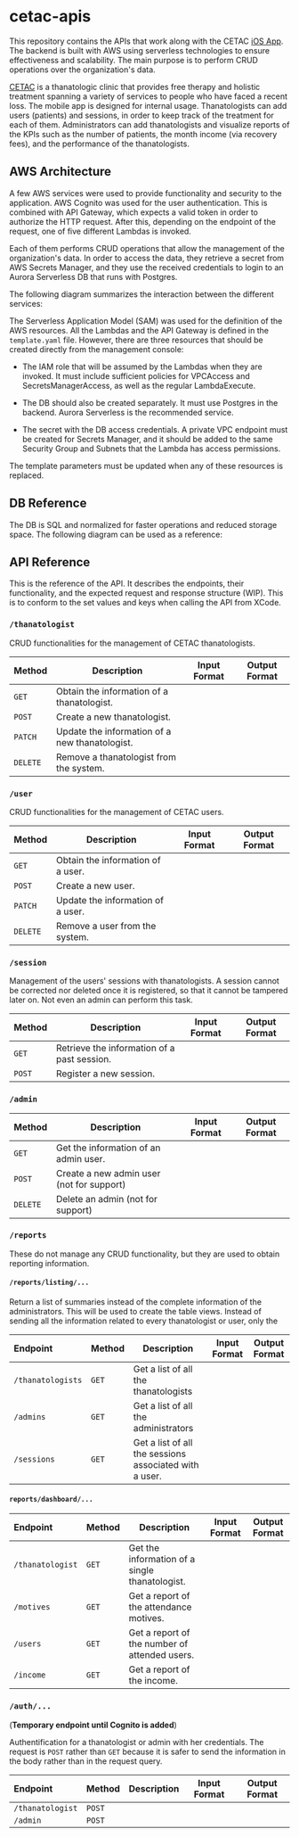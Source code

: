 # cetac-apis

This repository contains the APIs that work along with the CETAC 
[iOS App](https://github.com/CETAC-NetworkDefenders/cetac-nd-app). The backend is built with AWS 
using serverless technologies to ensure effectiveness and scalability. The main purpose is to 
perform CRUD operations over the organization's data. 

[CETAC](https://www.cetac.mx) is a thanatologic clinic that provides free therapy and holistic 
treatment spanning a variety of services to people who have faced a recent loss. The mobile app 
is designed for internal usage. Thanatologists can add users (patients) and sessions, in order 
to keep track of the treatment for each of them. Administrators can add thanatologists and 
visualize reports of the KPIs such as the number of patients, the month income (via recovery 
fees), and the performance of the thanatologists. 


## AWS Architecture

A few AWS services were used to provide functionality and security to the application. AWS 
Cognito was used for the user authentication. This is combined with API Gateway, which expects a 
valid token in order to authorize the HTTP request. After this, depending on the endpoint of the 
request, one of five different Lambdas is invoked. 

Each of them performs CRUD operations that 
allow the management of the organization's data. In order to access the data, they retrieve 
a secret from AWS Secrets Manager, and they use the received credentials to login to an Aurora 
Serverless DB that runs with Postgres. 

The following diagram summarizes the interaction between the different services: 


The Serverless Application Model (SAM) was used for the definition of the AWS resources. All the 
Lambdas and the API Gateway is defined in the `template.yaml` file. However, there are three 
resources that should be created directly from the management console: 

- The IAM role that will be assumed by the Lambdas when they are invoked. It must include 
  sufficient policies for VPCAccess and SecretsManagerAccess, as well as the regular LambdaExecute.
    
- The DB should also be created separately. It must use Postgres in the backend. Aurora 
  Serverless is the recommended service. 
  
- The secret with the DB access credentials. A private VPC endpoint must be created for Secrets 
  Manager, and it should be added to the same Security Group and Subnets that the Lambda has 
  access permissions. 
  
The template parameters must be updated when any of these resources is replaced. 

## DB Reference

The DB is SQL and normalized for faster operations and reduced storage space. The following 
diagram can be used as a reference: 


## API Reference

This is the reference of the API. It describes the endpoints, their functionality, and the 
expected request and response structure (WIP). This is to conform to the set values and keys 
when calling the API from XCode. 


### `/thanatologist`

CRUD functionalities for the management of CETAC thanatologists. 

| Method   | Description                                    | Input Format | Output Format |
| -------- | ---------------------------------------------- | ------------ | ------------- |
| `GET`    | Obtain the information of a thanatologist.     |              |               |
| `POST`   | Create a new thanatologist.                    |              |               |
| `PATCH`  | Update the information of a new thanatologist. |              |               |
| `DELETE` | Remove a thanatologist from the system.        |              |               |

### `/user`

CRUD functionalities for the management of CETAC users. 

| Method   | Description                       | Input Format | Output Format |
| -------- | --------------------------------- | ------------ | ------------- |
| `GET`    | Obtain the information of a user. |              |               |
| `POST`   | Create a new user.                |              |               |
| `PATCH`  | Update the information of a user. |              |               |
| `DELETE` | Remove a user from the system.    |              |               |

### `/session`

Management of the users' sessions with thanatologists. A session cannot be corrected nor deleted once it is registered, so that it cannot be tampered later on. Not even an admin can perform this task.

| Method | Description                                 | Input Format | Output Format |
| :----- | ------------------------------------------- | ------------ | ------------- |
| `GET`  | Retrieve the information of a past session. |              |               |
| `POST` | Register a new session.                     |              |               |

### `/admin`

| Method   | Description                               | Input Format | Output Format |
| :------- | ----------------------------------------- | ------------ | ------------- |
| `GET`    | Get the information of an admin user.     |              |               |
| `POST`   | Create a new admin user (not for support) |              |               |
| `DELETE` | Delete an admin (not for support)         |              |               |

### `/reports`

These do not manage any CRUD functionality, but they are used to obtain reporting information. 

#### `/reports/listing/...`

Return a list of summaries instead of the complete information of the administrators. This will be used to create the table views. Instead of sending all the information related to every thanatologist or user, only the 

| Endpoint          | Method | Description                                            | Input Format | Output Format |
| :---------------- | ------ | ------------------------------------------------------ | ------------ | ------------- |
| `/thanatologists` | `GET`  | Get a list of all the thanatologists                   |              |               |
| `/admins`         | `GET`  | Get a list of all the administrators                   |              |               |
| `/sessions`       | `GET`  | Get a list of all the sessions associated with a user. |              |               |

#### `reports/dashboard/...`

| Endpoint         | Method | Description                                    | Input Format | Output Format |
| :--------------- | ------ | ---------------------------------------------- | ------------ | ------------- |
| `/thanatologist` | `GET`  | Get the information of a single thanatologist. |              |               |
| `/motives`       | `GET`  | Get a report of the attendance motives.        |              |               |
| `/users`         | `GET`  | Get a report of the number of attended users.  |              |               |
| `/income`        | `GET`  | Get a report of the income.                    |              |               |

### `/auth/...`

(**Temporary endpoint until Cognito is added**)

Authentification for a thanatologist or admin with her credentials. The request is `POST` rather than `GET` because it is safer to send the information in the body rather than in the request query. 

| Endpoint         | Method | Description | Input Format | Output Format |
| :--------------- | ------ | ----------- | ------------ | ------------- |
| `/thanatologist` | `POST` |             |              |               |
| `/admin`         | `POST` |             |              |               |






